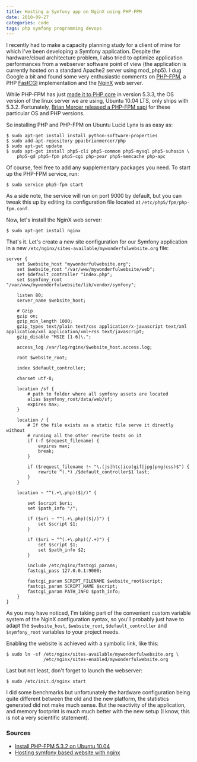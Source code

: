 ```yaml
---
title: Hosting a Symfony app on NginX using PHP-FPM
date: 2010-09-27
categories: code
tags: php symfony programming devops
---
```


I recently had to make a capacity planning study for a client of mine for which I've been developing a Symfony application. Despite the hardware/cloud architecture problem, I also tried to optimize application performances from a webserver software point of view (the application is currently hosted on a standard Apache2 server using mod_php5). I dug Google a bit and found some very enthusiastic comments on [PHP-FPM](http://php-fpm.org/), a PHP [FastCGI](http://www.fastcgi.com/) implementation and the [NginX](http://nginx.org/) web server.

While PHP-FPM has just [made it to PHP core](http://www.php.net/manual/fr/install.fpm.php) in version 5.3.3, the OS version of the linux server we are using, Ubuntu 10.04 LTS, only ships with 5.3.2. Fortunately, [Brian Mercer released a PHP-FPM sapi](https://launchpad.net/~brianmercer/+archive/php) for these particular OS and PHP versions.

So installing PHP and PHP-FPM on Ubuntu Lucid Lynx is as easy as:

```terminal
$ sudo apt-get install install python-software-properties
$ sudo add-apt-repository ppa:brianmercer/php
$ sudo apt-get update
$ sudo apt-get install php5-cli php5-common php5-mysql php5-suhosin \
    php5-gd php5-fpm php5-cgi php-pear php5-memcache php-apc
```

Of course, feel free to add any supplementary packages you need. To start up the PHP-FPM service, run:

```terminal
$ sudo service php5-fpm start
```
As a side note, the service will run on port 9000 by default, but you can tweak this up by editing its configuration file located at `/etc/php5/fpm/php-fpm.conf`.

Now, let's install the NginX web server:

```terminal
$ sudo apt-get install nginx
```
That's it. Let's create a new site configuration for our Symfony application in a new `/etc/nginx/sites-available/mywonderfulwebsite.org` file:

```nginx
server {
    set $website_host "mywonderfulwebsite.org";
    set $website_root "/var/www/mywonderfulwebsite/web";
    set $default_controller "index.php";
    set $symfony_root "/var/www/mywonderfulwebsite/lib/vendor/symfony";

    listen 80;
    server_name $website_host;

    # Gzip
    gzip on;
    gzip_min_length 1000;
    gzip_types text/plain text/css application/x-javascript text/xml application/xml application/xml+rss text/javascript;
    gzip_disable "MSIE [1-6]\.";

    access_log /var/log/nginx/$website_host.access.log;

    root $website_root;

    index $default_controller;

    charset utf-8;

    location /sf {
        # path to folder where all symfony assets are located
        alias $symfony_root/data/web/sf;
        expires max;
    }

    location / {
        # If the file exists as a static file serve it directly without
        # running all the other rewrite tests on it
        if (-f $request_filename) {
            expires max;
            break;
        }

        if ($request_filename !~ "\.(js|htc|ico|gif|jpg|png|css)$") {
            rewrite ^(.*) /$default_controller$1 last;
        }
    }

    location ~ "^(.+\.php)($|/)" {

        set $script $uri;
        set $path_info "/";

        if ($uri ~ "^(.+\.php)($|/)") {
            set $script $1;
        }

        if ($uri ~ "^(.+\.php)(/.+)") {
            set $script $1;
            set $path_info $2;
        }

        include /etc/nginx/fastcgi_params;
        fastcgi_pass 127.0.0.1:9000;

        fastcgi_param SCRIPT_FILENAME $website_root$script;
        fastcgi_param SCRIPT_NAME $script;
        fastcgi_param PATH_INFO $path_info;
    }
}
```

As you may have noticed, I'm taking part of the convenient custom variable system of the NginX configuration syntax, so you'll probably just have to adapt the `$website_host`, `$website_root`, `$default_controller` and `$symfony_root` variables to your project needs.

Enabling the website is achieved with a symbolic link, like this:

```terminal
$ sudo ln -sf /etc/nginx/sites-available/mywonderfulwebsite.org \
              /etc/nginx/sites-enabled/mywonderfulwebsite.org
```

Last but not least, don't forget to launch the webserver:

```terminal
$ sudo /etc/init.d/nginx start
```

I did some benchmarks but unfortunately the hardware configuration being quite different between the old and the new platform, the statistics generated did not make much sense. But the reactivity of the application, and memory footprint is much much better with the new setup (I know, this is not a very scientific statement).

### Sources

* [Install PHP-FPM 5.3.2 on Ubuntu 10.04](http://constantshift.com/install-php-fpm-5-3-2-on-ubuntu-10-04-lucid-lynx/)
* [Hosting symfony based website with nginx](http://symfonynotes.com/2009/12/04/hosting-symfony-based-website-with-nginx/)
